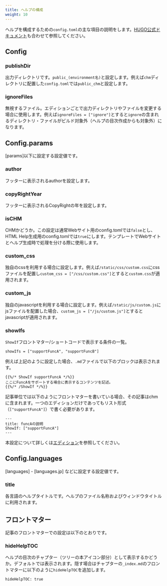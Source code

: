 ```yaml
---
title: ヘルプの構成
weight: 10
---
```


ヘルプを構成するための`config.toml`の主な項目の説明をします。[HUGO公式ドキュメント](https://gohugo.io/getting-started/configuration/)も合わせて参照してください。

## Config

### publishDir
出力ディレクトリです。`public_(environment名)`と設定します。例えば`chm`ディレクトリに配置した`config.toml`では`public_chm`と設定します。


### ignoreFiles

無視するファイル。エディションごとで出力ディレクトリやファイルを変更する場合に使用します。例えば`ignoreFiles = ["ignore"]`とすると`ignore`の含まれるディレクトリ・ファイルがビルド対象外（ヘルプの目次作成からも対象外）になります。

## Config.params

\[params\]以下に設定する設定値です。

### author

フッターに表示されるauthorを設定します。

### copyRightYear

フッターに表示されるCopyRightの年を設定します。

### isCHM

CHMかどうか。この設定は通常Webサイト用のconfig.tomlでは`false`とし、HTML Help生成用のconfig.tomlでは`true`にします。テンプレートでWebサイトとヘルプ生成時で処理を分ける際に使用します。

### custom_css

独自のcssを利用する場合に設定します。例えば`/static/css/custom.css`にcssファイルを配置し`custom_css = ["/css/custom.css"]`とすると`custom.css`が適用されます。

### custom_js

独自のjavascriptを利用する場合に設定します。例えば`/static/js/custom.js`にjsファイルを配置した場合、`custom_js = ["/js/custom.js"]`とするとjavascriptが適用されます。

### showIfs

`ShowIf`フロントマター/ショートコードで表示する条件の一覧。

```
showIfs = ["supportFuncA", "supportFuncB"]
```

例えば上記のように設定した場合、`.md`ファイルで以下のブロックは表示されます。

```
{{%/* ShowIf supportFuncA */%}}
ここにFuncAをサポートする場合に表示するコンテンツを記述。
{{%/* /ShowIf */%}}
```

記事単位では以下のようにフロントマターを書いている場合、その記事はchmに含まれます。一つのエディションだけであってもリスト形式（`["supportFuncA"]`）で書く必要があります。

```
---
title: funcAの説明
ShowIf: ["supportFuncA"]
---
```


本設定について詳しくは[エディション](./30_Edition.html)を参照してください。

## Config.languages

[languages] - [languages.jp] などに設定する設定値です。

### title

各言語のヘルプタイトルです。ヘルプのファイル名称およびウィンドウタイトルに利用されます。

## フロントマター

記事のフロントマターでの設定は以下のとおりです。

### hideHelpTOC

ヘルプの目次のチャプター（ツリーの本アイコン部分）として表示するかどうか。デフォルトでは表示されます。隠す場合はチャプターの`_index.md`のフロントマターに以下のように`hideHelpTOC`を追加します。

```
hideHelpTOC: true
```